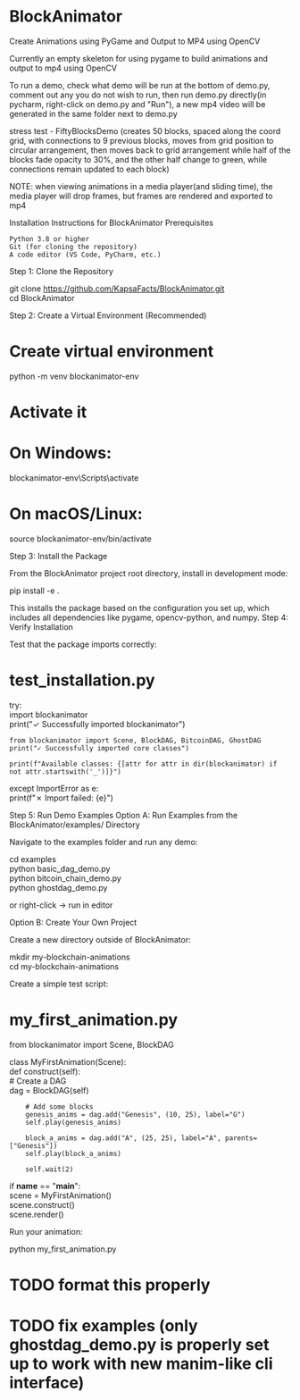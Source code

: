 # BlockAnimator
Create Animations using PyGame and Output to MP4 using OpenCV

Currently an empty skeleton for using pygame to build animations and output to mp4 using OpenCV

To run a demo, check what demo will be run at the bottom of demo.py, comment out any you do not wish to run, then run demo.py directly(in pycharm, right-click on demo.py and "Run"), a new mp4 video will be generated in the same folder next to demo.py

stress test - FiftyBlocksDemo (creates 50 blocks, spaced along the coord grid, with connections to 9 previous blocks, moves from grid position to circular arrangement, then moves back to grid arrangement while half of the blocks fade opacity to 30%, and the other half change to green, while connections remain updated to each block)

NOTE: when viewing animations in a media player(and sliding time), the media player will drop frames, but frames are rendered and exported to mp4


Installation Instructions for BlockAnimator Prerequisites

    Python 3.8 or higher
    Git (for cloning the repository)
    A code editor (VS Code, PyCharm, etc.)

Step 1: Clone the Repository

git clone https://github.com/KapsaFacts/BlockAnimator.git  
cd BlockAnimator

Step 2: Create a Virtual Environment (Recommended)

# Create virtual environment  
python -m venv blockanimator-env  
  
# Activate it  
# On Windows:  
blockanimator-env\Scripts\activate  
# On macOS/Linux:  
source blockanimator-env/bin/activate

Step 3: Install the Package

From the BlockAnimator project root directory, install in development mode:

pip install -e .

This installs the package based on the configuration you set up, which includes all dependencies like pygame, opencv-python, and numpy.
Step 4: Verify Installation

Test that the package imports correctly:

# test_installation.py  
try:  
    import blockanimator  
    print("✓ Successfully imported blockanimator")  
      
    from blockanimator import Scene, BlockDAG, BitcoinDAG, GhostDAG  
    print("✓ Successfully imported core classes")  
      
    print(f"Available classes: {[attr for attr in dir(blockanimator) if not attr.startswith('_')]}")  
      
except ImportError as e:  
    print(f"✗ Import failed: {e}")

Step 5: Run Demo Examples
Option A: Run Examples from the BlockAnimator/examples/ Directory

Navigate to the examples folder and run any demo:

cd examples  
python basic_dag_demo.py  
python bitcoin_chain_demo.py  
python ghostdag_demo.py

or right-click -> run in editor

Option B: Create Your Own Project

Create a new directory outside of BlockAnimator:

mkdir my-blockchain-animations  
cd my-blockchain-animations

Create a simple test script:

# my_first_animation.py
from blockanimator import Scene, BlockDAG  
  
class MyFirstAnimation(Scene):  
    def construct(self):  
        # Create a DAG  
        dag = BlockDAG(self)  
          
        # Add some blocks  
        genesis_anims = dag.add("Genesis", (10, 25), label="G")  
        self.play(genesis_anims)  
          
        block_a_anims = dag.add("A", (25, 25), label="A", parents=["Genesis"])  
        self.play(block_a_anims)  
          
        self.wait(2)  
  
if __name__ == "__main__":  
    scene = MyFirstAnimation()  
    scene.construct()  
    scene.render()

Run your animation:

python my_first_animation.py

# TODO format this properly
# TODO fix examples (only ghostdag_demo.py is properly set up to work with new manim-like cli interface)